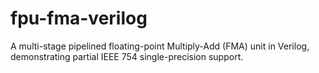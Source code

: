 # fpu-fma-verilog
A multi-stage pipelined floating-point Multiply-Add (FMA) unit in Verilog, demonstrating partial IEEE 754 single-precision support.
